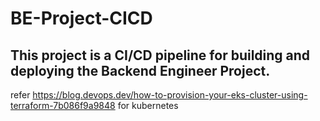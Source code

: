 # BE-Project-CICD



## This project is a CI/CD pipeline for building and deploying the Backend Engineer Project.

refer https://blog.devops.dev/how-to-provision-your-eks-cluster-using-terraform-7b086f9a9848 for kubernetes
